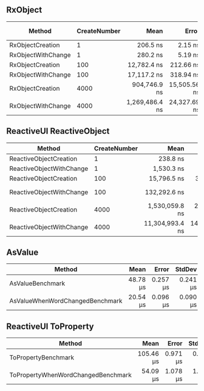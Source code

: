 ## RxObject

|             Method | CreateNumber |           Mean |        Error |       StdDev |    Gen 0 |    Gen 1 | Gen 2 |   Allocated |
|------------------- |------------- |---------------:|-------------:|-------------:|---------:|---------:|------:|------------:|
|   RxObjectCreation |            1 |       206.5 ns |      2.15 ns |      2.01 ns |   0.0782 |        - |     - |       656 B |
| RxObjectWithChange |            1 |       280.2 ns |      5.19 ns |      4.85 ns |   0.0839 |        - |     - |       704 B |
|   RxObjectCreation |          100 |    12,782.4 ns |    212.66 ns |    188.52 ns |   6.1340 |   0.9308 |     - |    51,344 B |
| RxObjectWithChange |          100 |    17,117.2 ns |    318.94 ns |    282.74 ns |   6.6833 |   0.9155 |     - |    56,144 B |
|   RxObjectCreation |         4000 |   904,746.9 ns | 15,505.56 ns | 13,745.27 ns | 244.1406 | 112.3047 |     - | 2,048,154 B |
| RxObjectWithChange |         4000 | 1,269,486.4 ns | 24,327.69 ns | 22,756.13 ns | 267.5781 | 132.8125 |     - | 2,240,152 B |


## ReactiveUI ReactiveObject

|                   Method | CreateNumber |            Mean |         Error |        StdDev |    Gen 0 |    Gen 1 |    Gen 2 |   Allocated |
|------------------------- |------------- |----------------:|--------------:|--------------:|---------:|---------:|---------:|------------:|
|   ReactiveObjectCreation |            1 |        238.8 ns |       3.27 ns |       3.06 ns |   0.1068 |        - |        - |       896 B |
| ReactiveObjectWithChange |            1 |      1,530.3 ns |      30.56 ns |      40.79 ns |   0.2575 |   0.0057 |   0.0019 |     2,157 B |
|   ReactiveObjectCreation |          100 |     15,796.5 ns |     314.80 ns |     398.12 ns |   9.0027 |   1.7090 |        - |    75,344 B |
| ReactiveObjectWithChange |          100 |    132,292.6 ns |   2,553.90 ns |   3,580.21 ns |  24.1699 |   1.9531 |   0.7324 |   203,267 B |
|   ReactiveObjectCreation |         4000 |  1,530,059.8 ns |  26,466.29 ns |  24,756.59 ns | 359.3750 | 179.6875 |        - | 3,008,145 B |
| ReactiveObjectWithChange |         4000 | 11,304,993.4 ns | 146,890.54 ns | 137,401.50 ns | 953.1250 | 468.7500 | 218.7500 | 8,091,139 B |

## AsValue

|                             Method |      Mean |    Error |   StdDev | Ratio | RatioSD |  Gen 0 |  Gen 1 | Allocated |
|----------------------------------- |----------:|---------:|---------:|------:|--------:|-------:|-------:|----------:|
|                   AsValueBenchmark |  48.78 μs | 0.257 μs | 0.241 μs |  1.00 |    0.00 | 1.8311 | 0.3662 |     15 KB |
|    AsValueWhenWordChangedBenchmark |  20.54 μs | 0.096 μs | 0.090 μs |  0.42 |    0.00 | 0.7935 | 0.1221 |      7 KB |


## ReactiveUI ToProperty
|                             Method |      Mean |    Error |   StdDev | Ratio | RatioSD |  Gen 0 |  Gen 1 | Allocated |
|----------------------------------- |----------:|---------:|---------:|------:|--------:|-------:|-------:|----------:|
|                ToPropertyBenchmark | 105.46 μs | 0.971 μs | 0.860 μs |  2.16 |    0.02 | 2.9297 | 0.4883 |     25 KB |
| ToPropertyWhenWordChangedBenchmark |  54.09 μs | 1.078 μs | 1.580 μs |  1.12 |    0.03 | 1.5869 | 0.2441 |     13 KB |
